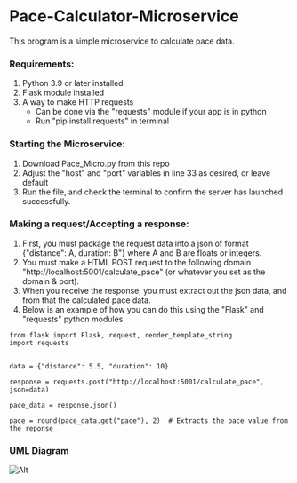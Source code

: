 # Pace-Calculator-Microservice

This program is a simple microservice to calculate pace data. 

### Requirements:
1. Python 3.9 or later installed
2. Flask module installed
3. A way to make HTTP requests
    - Can be done via the "requests" module if your app is in python
    - Run "pip install requests" in terminal


### Starting the Microservice:
1. Download Pace_Micro.py from this repo
2. Adjust the "host" and "port" variables in line 33 as desired, or leave default
3. Run the file, and check the terminal to confirm the server has launched successfully.

### Making a request/Accepting a response:
1. First, you must package the request data into a json of format {"distance": A, duration: B"} where A and B are floats or integers.
2. You must make a HTML POST request to the following domain "http://localhost:5001/calculate_pace" (or whatever you set as the domain & port).
3. When you receive the response, you must extract out the json data, and from that
the calculated pace data.
4. Below is an example of how you can do this using the "Flask" and "requests" python modules
```
from flask import Flask, request, render_template_string
import requests


data = {"distance": 5.5, "duration": 10}

response = requests.post("http://localhost:5001/calculate_pace", json=data)

pace_data = response.json()

pace = round(pace_data.get("pace"), 2)  # Extracts the pace value from the reponse
```

### UML Diagram
![Alt](**UML.png**)
